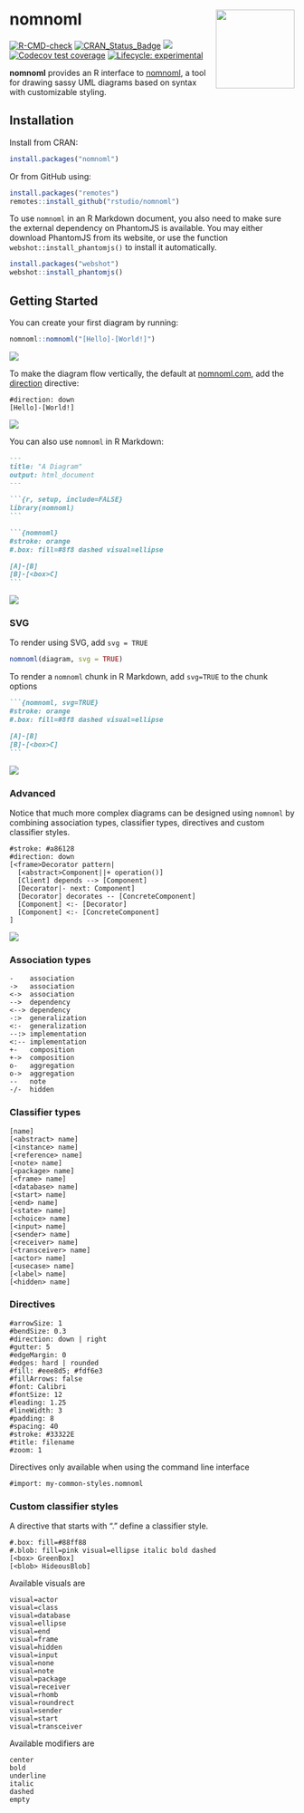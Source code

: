 
# nomnoml <img src='man/figures/logo.png' align="right" height="139" />

<!-- badges: start -->

[![R-CMD-check](https://github.com/rstudio/nomnoml/workflows/R-CMD-check/badge.svg)](https://github.com/rstudio/nomnoml/actions)
[![CRAN_Status_Badge](https://www.r-pkg.org/badges/version/nomnoml)](https://cran.r-project.org/package=nomnoml)
<a href="https://www.r-pkg.org/pkg/nomnoml"><img src="https://cranlogs.r-pkg.org/badges/nomnoml?color=brightgreen" style=""></a>
[![Codecov test
coverage](https://codecov.io/gh/rstudio/nomnoml/branch/main/graph/badge.svg)](https://app.codecov.io/gh/rstudio/nomnoml?branch=main)
[![Lifecycle:
experimental](https://img.shields.io/badge/lifecycle-experimental-orange.svg)](https://lifecycle.r-lib.org/articles/stages.html)
<!-- badges: end -->

**nomnoml** provides an R interface to
[nomnoml](https://www.nomnoml.com/), a tool for drawing sassy UML
diagrams based on syntax with customizable styling.

## Installation

Install from CRAN:

``` r
install.packages("nomnoml")
```

Or from GitHub using:

``` r
install.packages("remotes")
remotes::install_github("rstudio/nomnoml")
```

To use `nomnoml` in an R Markdown document, you also need to make sure
the external dependency on PhantomJS is available. You may either
download PhantomJS from its website, or use the function
`webshot::install_phantomjs()` to install it automatically.

``` r
install.packages("webshot")
webshot::install_phantomjs()
```

## Getting Started

You can create your first diagram by running:

``` r
nomnoml::nomnoml("[Hello]-[World!]")
```

![](man/figures/readme/nomnoml-simple-1.png)<!-- -->

To make the diagram flow vertically, the default at
[nomnoml.com](https://www.nomnoml.com/), add the
[direction](https://github.com/rstudio/nomnoml/issues/5) directive:

``` nomnoml
#direction: down
[Hello]-[World!]
```

![](man/figures/readme/nomnoml-vertical-2.png)<!-- -->

You can also use `nomnoml` in R Markdown:

```` markdown
---
title: "A Diagram"
output: html_document
---

```{r, setup, include=FALSE}
library(nomnoml)
```

```{nomnoml}
#stroke: orange
#.box: fill=#8f8 dashed visual=ellipse

[A]-[B]
[B]-[<box>C]
```
````

![](man/figures/readme/nomnoml-multiline-3.png)<!-- -->

### SVG

To render using SVG, add `svg = TRUE`

``` r
nomnoml(diagram, svg = TRUE)
```

To render a `nomnoml` chunk in R Markdown, add `svg=TRUE` to the chunk
options

```` markdown
```{nomnoml, svg=TRUE}
#stroke: orange
#.box: fill=#8f8 dashed visual=ellipse

[A]-[B]
[B]-[<box>C]
```
````

![](man/figures/readme/nomnoml-svg-1.png)<!-- -->

### Advanced

Notice that much more complex diagrams can be designed using `nomnoml`
by combining association types, classifier types, directives and custom
classifier styles.

``` nomnoml
#stroke: #a86128
#direction: down
[<frame>Decorator pattern|
  [<abstract>Component||+ operation()]
  [Client] depends --> [Component]
  [Decorator|- next: Component]
  [Decorator] decorates -- [ConcreteComponent]
  [Component] <:- [Decorator]
  [Component] <:- [ConcreteComponent]
]
```

![](man/figures/readme/nomnoml-decorator-2.png)<!-- -->

### Association types

    -    association
    ->   association
    <->  association
    -->  dependency
    <--> dependency
    -:>  generalization
    <:-  generalization
    --:> implementation
    <:-- implementation
    +-   composition
    +->  composition
    o-   aggregation
    o->  aggregation
    --   note
    -/-  hidden

### Classifier types

    [name]
    [<abstract> name]
    [<instance> name]
    [<reference> name]
    [<note> name]
    [<package> name]
    [<frame> name]
    [<database> name]
    [<start> name]
    [<end> name]
    [<state> name]
    [<choice> name]
    [<input> name]
    [<sender> name]
    [<receiver> name]
    [<transceiver> name]
    [<actor> name]
    [<usecase> name]
    [<label> name]
    [<hidden> name]

### Directives

    #arrowSize: 1
    #bendSize: 0.3
    #direction: down | right
    #gutter: 5
    #edgeMargin: 0
    #edges: hard | rounded
    #fill: #eee8d5; #fdf6e3
    #fillArrows: false
    #font: Calibri
    #fontSize: 12
    #leading: 1.25
    #lineWidth: 3
    #padding: 8
    #spacing: 40
    #stroke: #33322E
    #title: filename
    #zoom: 1

Directives only available when using the command line interface

    #import: my-common-styles.nomnoml

### Custom classifier styles

A directive that starts with “.” define a classifier style.

    #.box: fill=#88ff88
    #.blob: fill=pink visual=ellipse italic bold dashed
    [<box> GreenBox]
    [<blob> HideousBlob]

Available visuals are

    visual=actor
    visual=class
    visual=database
    visual=ellipse
    visual=end
    visual=frame
    visual=hidden
    visual=input
    visual=none
    visual=note
    visual=package
    visual=receiver
    visual=rhomb
    visual=roundrect
    visual=sender
    visual=start
    visual=transceiver

Available modifiers are

    center
    bold
    underline
    italic
    dashed
    empty
